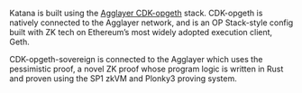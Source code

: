 Katana is built using the [Agglayer CDK-opgeth](https://docs.agglayer.dev/cdk/cdk-opgeth/architecture/) stack. CDK-opgeth is natively connected to the Agglayer network, and is an OP Stack-style config built with ZK tech on Ethereum’s most widely adopted execution client, Geth. 

CDK-opgeth-sovereign is connected to the Agglayer which uses the pessimistic proof, a novel ZK proof whose program logic is written in Rust and proven using the SP1 zkVM and Plonky3 proving system.